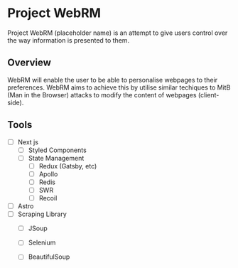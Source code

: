 # Project WebRM

Project WebRM (placeholder name) is an attempt to give users control over the way information is presented to them.

## Overview

WebRM will enable the user to be able to personalise webpages to their preferences. WebRM aims to achieve this by utilise similar techiques to MitB (Man in the Browser) attacks to modify the content of webpages (client-side).

## Tools

- [ ] Next js
    - [ ] Styled Components
    - [ ] State Management
        - [ ] Redux (Gatsby, etc)
        - [ ] Apollo
        - [ ] Redis
        - [ ] SWR
        - [ ] Recoil
- [ ] Astro
- [ ] Scraping Library
    - [ ] JSoup
    - [ ] Selenium
    - [ ] BeautifulSoup

